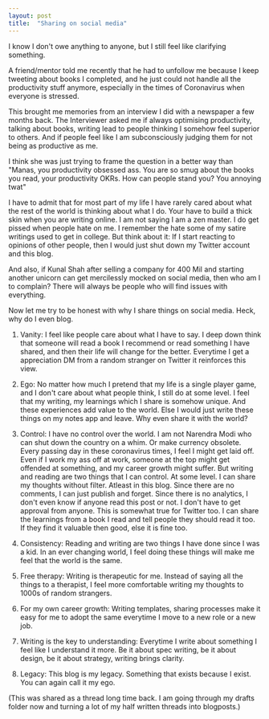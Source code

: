 ```yaml
---
layout: post
title:  "Sharing on social media"
---
```


I know I don't owe anything to anyone, but I still feel like clarifying something.

A friend/mentor told me recently that he had to unfollow me because I keep tweeting about books I completed, and he just could not  handle all the productivity stuff anymore, especially in the times of Coronavirus when everyone is stressed.

This brought me memories from an interview I did with a newspaper a few months back. The Interviewer asked me if always optimising productivity, talking about books, writing lead to people thinking I somehow feel superior to others. And if people feel like I am subconsciously judging them for not being as productive as me.

I think she was just trying to frame the question in a better way than "Manas, you productivity obsessed ass. You are so smug about the books you read, your productivity OKRs. How can people stand you? You annoying twat"

I have to admit that for most part of my life I have rarely cared about what the rest of the world is thinking about what I do. Your have to build a thick skin when you are writing online. I am not saying I am a zen master. I do get pissed when people hate on me. I remember the hate some of my satire writings used to get in college. But think about it: If I start reacting to opinions of other people, then I would just shut down my Twitter account and this blog.

And also, if Kunal Shah after selling a company for 400 Mil and starting another unicorn can get mercilessly mocked on social media, then who am I to complain? There will always be people who will find issues with everything.

Now let me try to be honest with why I share things on social media. Heck, why do I even blog.

1. Vanity: I feel like people care about what I have to say. I deep down think that someone will read a book I recommend or read something I have shared, and then their life will change for the better. Everytime I get a appreciation DM from a random stranger on Twitter it reinforces this view.

2. Ego: No matter how much I pretend that my life is a single player game, and I don't care about what people think, I still do at some level. I feel that my writing, my learnings which I share is somehow unique. And these experiences add value to the world. Else I would just write these things on my notes app and leave. Why even share it with the world?

3. Control: I have no control over the world. I am not Narendra Modi who can shut down the country on a whim. Or make currency obsolete. Every passing day in these coronavirus times, I feel I might get laid off. Even if I work my ass off at work, someone at the top might get offended at something, and my career growth might suffer. But writing and reading are two things that I can control. At some level. I can share my thoughts without filter. Atleast in this blog. Since there are no comments, I can just publish and forget. Since there is no analytics, I don't even know if anyone read this post or not. I don't have to get approval from anyone. This is somewhat true for Twitter too. I can share the learnings from a book I read and tell people they should read it too. If they find it valuable then good, else it is fine too.

4. Consistency: Reading and writing are two things I have done since I was a kid. In an ever changing world, I feel doing these things will make me feel that the world is the same.

5. Free therapy: Writing is therapeutic for me. Instead of saying all the things to a therapist, I feel more comfortable writing my thoughts to 1000s of random strangers.

6. For my own career growth: Writing templates, sharing processes make it easy for me to adopt the same everytime I move to a new role or a new job.

7. Writing is the key to understanding: Everytime I write about something I feel like I understand it more. Be it about spec writing, be it about design, be it about strategy, writing brings clarity.

8. Legacy: This blog is my legacy. Something that exists because I exist. You can again call it my ego.

(This was shared as a thread long time back. I am going through my drafts folder now and turning a lot of my half written threads into blogposts.)
